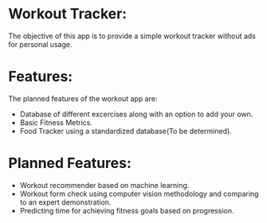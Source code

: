 # Workout Tracker:
The objective of this app is to provide a simple workout tracker without ads for personal usage. 

# Features:
The planned features of the workout app are: 
- Database of different excercises along with an option to add your own.
- Basic Fitness Metrics.
- Food Tracker using a standardized database(To be determined).

# Planned Features:
- Workout recommender based on machine learning.
- Workout form check using computer vision methodology and comparing to an expert demonstration.
- Predicting time for achieving fitness goals based on progression.

